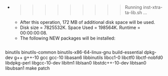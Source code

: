 * >>>>>>>>> Running inst-xtra-ta-lib.sh ...
  * After this operation, 172 MB of additional disk space will be used.
  * Disk size = 7825532K. Space Used = 198564K. Runtime = 00:00:00:08.
  * The following NEW packages will be installed:
  ```bash
binutils binutils-common binutils-x86-64-linux-gnu build-essential dpkg-dev
g++ g++-10 gcc gcc-10 libasan6
libbinutils libcc1-0 libctf0 libctf-nobfd0 libdpkg-perl
libgcc-10-dev libitm1 liblsan0 libstdc++-10-dev libtsan0
libubsan1 make patch
  ```
